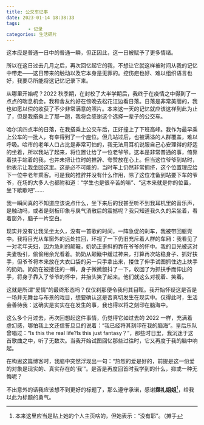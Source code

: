 ```yaml
---
title: 公交车记事
date: 2023-01-14 18:38:33
tags: 
        - 记录
categories: 生活碎片
---
```


这本应是普通一日中的普通一瞬，但正因此，这一日被赋予了更多情绪。

所以在这日过去几月之后，再次回忆起它的我，不想让它就这样被时间从我的记忆中带走——这日带来的触动以及它本身是无罪的。挖伤疤也好、难以组织语言也好，我要尽所能将这记忆记录下来。<!--more-->

从哪里开始呢？2022 秋季期，在封校了大半学期后，我终于在疫情之中得到了一点点的喘息机会。我和舍友约好在傍晚去松花江边看日落。日落是非常美丽的，我也如愿以偿的收获了不少非常满意的照片。本来这一天的记忆就应该这样到此为止了，但是我搭乘上了那一趟，我将会感谢这个选择一辈子的公交车。

哈尔滨四点半的日落，在我搭乘上公交车后，正好撞上了下班高峰。我作为最早乘上公车的一批人，有幸得到了一个座位。但几站过后，也被满溢的人群覆盖，难以呼吸。哈市的老年人口占比是非常可怕的，我无法用耳机说服自己心安理得的舒适的坐着，所以我站了起来，将位置让给了一位老爷爷。这本是非常普通的事，倚靠着扶手站着的我，也并未把让位时的推辞、夸赞放在心上。但当这位爷爷到站时，他表示让我坐回这里。这是必不可能的，当时车上仍然非常拥挤，这个位置理应给下一位中老年乘客。可是我的推辞并没有什么作用，除了这位准备到站要下车的爷爷，在场的大多人也都附和道：“学生也是很辛苦的嘛”、“这本来就是你的位置，坐下歇歇吧”……

我一瞬间真的不知道应该说点什么，坐下来后的我甚至听不到我耳机里的音乐声，是触动吗，或者是刻板印象与戾气消散后的震撼呢？我只知道我久久的呆坐着，看着窗外，脑子一片空白。

现实并没有让我呆坐太久，没有一首歌的时间，一阵急促的刹车，我被带回躯壳中。我将目光从车窗外的远处拉回，环视了一下仍旧充斥着人群的车厢：我看见了一对老年夫妇，因为急刹的颠簸，奶奶正歪斜的靠在爷爷的怀中。我的目光被这对夫妻吸引，偷偷用余光看着。奶奶从颠簸中缓过神来，打算再次站稳身子、抓好扶手，但爷爷将本来放在大衣口袋的另一只手拿出来，搂住了伸手试图抓住边上扶手的奶奶。奶奶在被搂住的一瞬，身子微微颤抖了一下，收回了为抓扶手而伸出的手，将身子靠入了爷爷的怀中，并抬头笑了起来。他们就这么对视着、笑着。

这就是所谓“爱情”的最终形态吗？仅仅刹那便令我何其目眩。我开始怀疑这是否是一场并无舞台与布景的戏目，想要确认这是否真切发生在现实中。仅得此时，生活会善待我：这确实是实实在在发生的事，我也得以将之刻印在脑海中。

这么多个月过去，再次回想起这件事情，仍觉得它如过去的 2022 一样，充满着虚幻感，哪怕我上文还信誓旦旦的说着：“我已经将其刻印在我的脑海”。皇后乐队曾唱过：“Is this the real life?Is this just fantasy？”，那些时日里，我沉迷于这首歌曲之中，听了无数次。当我开始试图回忆那些过往时，它又再度于我的脑中响起。

在构思这篇博客时，我脑中突然浮现出一句：“热烈的爱是好的，前提是这一份爱的对象是现实的、真实存在的‘我’”。是否是再度回首时我学到的什么，抑或一种无悔呢？

不出意外的话我应该想不到更好的标题了，那么遵守承诺，感谢**撷礼姐姐**[^1]，给我以此为标题的勇气。

[^1]:本来这里应当是贴上她的个人主页啥的，但她表示：“没有耶”。（摊手
